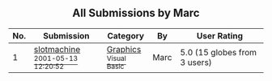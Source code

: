 ﻿<div align="center">

## All Submissions by Marc

</div>

No.  | Submission | Category | By   | User Rating
---- | ---------- | -------- | ---- | -----------
1 | [slotmachine<br /><sup>2001-05-13 12:20:52</sup>](https://github.com/Planet-Source-Code/marc-slotmachine__1-23156) | [Graphics<br /><sup>Visual Basic</sup>](../ByCategory/graphics__1-46.md) | Marc | 5.0 (15 globes from 3 users)
